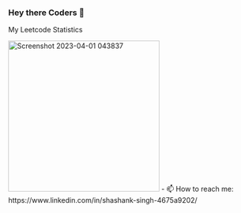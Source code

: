 ### Hey there Coders 👋
My Leetcode Statistics

<img width="306" alt="Screenshot 2023-04-01 043837" src="https://user-images.githubusercontent.com/104620107/229248102-c34b805c-f28e-4133-80dc-0babbcbe0ad1.png">
- 📫 How to reach me: https://www.linkedin.com/in/shashank-singh-4675a9202/















<!--
**Shashank-singh2002/Shashank-singh2002** is a ✨ _special_ ✨ repository because its `README.md` (this file) appears on your GitHub profile.

Here are some ideas to get you started:

- 🔭 I’m currently working on an application that tells ONE REP MAX of a person.
- 🌱 I’m currently learning JDBC.
- 👯 I’m looking to collaborate on JAVA BACKEND.
- 🤔 I’m looking for help with ...
- 💬 Ask me about JAVA related problems.

